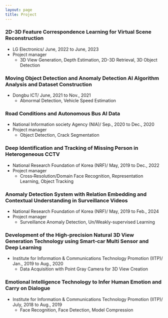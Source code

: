 ```yaml
---
layout: page
title: Project
---
```


### 2D-3D Feature Correspondence Learning for Virtual Scene Reconstruction
* LG Electronics/ June, 2022 to June, 2023
* Project manager
  * 3D View Generation, Depth Estimation, 2D-3D Retrieval, 3D Object Detection


### Moving Object Detection and Anomaly Detection AI Algorithm Analysis and Dataset Construction
* Dongbu ICT/ June, 2021 to Nov., 2021
  * Abnormal Detection, Vehicle Speed Estimation


### Road Conditions and Autonomous Bus AI Data
* National Information society Agency (NIA)/ Sep., 2020 to Dec., 2020
* Project manager
  * Object Detection, Crack Segmentation

### Deep Identification and Tracking of Missing Person in Heterogeneous CCTV
* National Research Foundation of Korea (NRF)/ May, 2019 to Dec., 2022
* Project manager
  * Cross‑Resolution/Domain Face Recognition, Representation Learning, Object Tracking


### Anomaly Detection System with Relation Embedding and Contextual Understanding in Surveillance Videos
* National Research Foundation of Korea (NRF)/ May, 2019 to Feb., 2024
* Project manager
  * Surveillance Anomaly Detection, Un/Weakly-supervised Learning


### Development of the High‑precision Natural 3D View Generation Technology using Smart‑car Multi Sensor and Deep Learning
* Institute for Information & Communications Technology Promotion (IITP)/ Jan., 2019 to Aug., 2020
  * Data Acquisition with Point Gray Camera for 3D View Creation


### Emotional Intelligence Technology to Infer Human Emotion and Carry on Dialogue
* Institute for Information & Communications Technology Promotion (IITP)/ July, 2018 to Aug., 2019
  * Face Recognition, Face Detection, Model Compression
